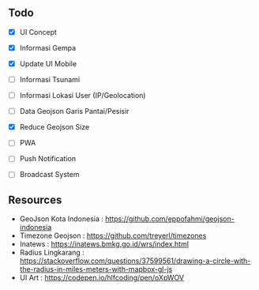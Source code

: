 ## Todo
- [x] UI Concept
- [x] Informasi Gempa
- [x] Update UI Mobile
- [ ] Informasi Tsunami
- [ ] Informasi Lokasi User (IP/Geolocation)
- [ ] Data Geojson Garis Pantai/Pesisir
- [x] Reduce Geojson Size
- [ ] PWA
- [ ] Push Notification
- [ ] Broadcast System


## Resources
- GeoJson Kota Indonesia : https://github.com/eppofahmi/geojson-indonesia
- Timezone Geojson : https://github.com/treyerl/timezones
- Inatews : https://inatews.bmkg.go.id/wrs/index.html
- Radius Lingkarang : https://stackoverflow.com/questions/37599561/drawing-a-circle-with-the-radius-in-miles-meters-with-mapbox-gl-js
- UI Art : https://codepen.io/hlfcoding/pen/oXpWOV